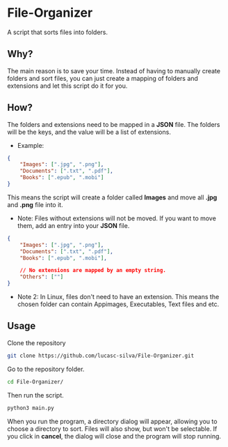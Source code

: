 # File-Organizer
A script that sorts files into folders.

## Why?
The main reason is to save your time. Instead of having to manually create folders and sort files, you can just create a mapping of folders and extensions and let this script do it for you.

## How?
The folders and extensions need to be mapped in a **JSON** file. The folders will be the keys, and the value will be a list of extensions.
* Example:
```json
{
    "Images": [".jpg", ".png"],
    "Documents": [".txt", ".pdf"],
    "Books": [".epub", ".mobi"]
}
```

This means the script will create a folder called **Images** and move all **.jpg** and **.png** file into it.
* Note: Files without extensions will not be moved. If you want to move them, add an entry into your **JSON** file.
```json
{
    "Images": [".jpg", ".png"],
    "Documents": [".txt", ".pdf"],
    "Books": [".epub", ".mobi"],

    // No extensions are mapped by an empty string.
    "Others": [""]
}
```
* Note 2: In Linux, files don't need to have an extension. This means the chosen folder can contain Appimages, Executables, Text files and etc.

## Usage
Clone the repository
```sh
git clone https://github.com/lucasc-silva/File-Organizer.git
```

Go to the repository folder.
```sh
cd File-Organizer/
```

Then run the script.
```sh
python3 main.py
```

When you run the program, a directory dialog will appear, allowing you to choose a directory to sort. Files will also show, but won't be selectable. If you click in **cancel**, the dialog will close and the program will stop running.
